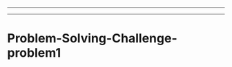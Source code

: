 -----
-----------------------------------------------------------------------------------
# Problem-Solving-Challenge-problem1
